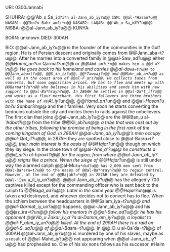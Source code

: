 URI: 0300Jannabi

SHUHRA: @@'Ab_u Sa`_id?i*n al-Jann_ab_iy?u@@
ISM: @@al-*Hasan?u@@
NASAB1: @@Ibn?u Bahr_am?i*n@@
NASAB2:
LAQAB: @@'Ab_u Sa`_id?i*n@@
NISBA: @@al-Jann_ab_iy?u@@
KUNYA: 

BORN: unknown
DIED: 300AH

BIO: @@al-Jann_ab_iy?u@@ is the founder of the communities in the Gulf region. He is of Persian descent and originally comes from @@Jann_aba=t?u@@. After he marries into a converted family in @@al-Saw_ad?u@@ either @@*Hamd_an?u*n Qarma*t?u*n@@ or @@`Abd_an?u*n@@ makes him a @@d_a`?i*n@@. He goes back to his homeland and carries @@al-da`wa=t?u@@ to @@Jann_aba=t?u@@, @@S_in_iz?u@@, @@*Tawwaj?u@@ and @@Mahr_ub_an?u@@ as well as in the coast area of @@al-F_ars?u@@. He collects taxes from converts, but soon opposition arises. He has to flee and meets up with @@Qarma*t?u*n@@ who believes in his abilities and sends him with new support to @@al-Ba*hrayn?u@@. In 286AH he settles in @@al-Qa*t_if?u@@ and works as a flour merchant. His first followers are three brothers with the name of @@`Al_iy?u*n@@, @@*Hamd_an?u*n@@ and @@al-*Hasan?u bn?u Sanbar?i*n@@ and their families. Very soon he starts converting the bedouins outside the city and incites them to raids against the unbelievers. The first clan that joins @@al-Jann_ab_iy?u@@ are the @@Ban_u al-'A*dba*t?i@@ from the tribe @@Kil_ab?u*n@@, a tribe that was cast out by the other tribes, following the promise of being in the first rank of the coming kingdom of God. In 286AH @@al-Jann_ab_iy?u@@’s men occupy @@al-Qa*t_if?u@@, in 287AH they are spotted close to @@al-Ba*sra=t?u@@, their main interest is the oasis of @@Hajar?u*n@@ though on which they lay siege. In the close town of @@al-'A*hs_a'?u@@ he constructs a @@d_ar?u al-hijra=t?i@@ for the region, from where @@al-Jann_ab_iy?u@@ reigns like a prince. When the siege of @@Hajar?u*n@@ is still under way the alarmed caliph @@al-Mu`ta*did?u@@ has 2,000 men sent from @@al-Ba*sra=t?u@@ to the oases of @@al-Ba*hrayn?u@@ to regain control. However, at the end of @@Rajab?u*n@@ in 287AH they are defeated by @@al-'Ism_a`_il_iy_un?a@@. @@al-Jann_ab_iy?u@@ has the allegedly 700 captives killed except for the commanding officer who is sent back to the caliph to @@Ba*gd_ad?u@@. Later in the same year @@Hajar?u*n@@ is taken and destroyed, and whoever decides not to convert has to flee. When the schism between the headquarters in @@Salam_iya=t?u*n@@ and @@al-Qarma*t_iy_un?a@@ happens, @@al-Jann_ab_iy?u@@ and his @@jaz_ira=t?u*n@@ follow his mentors in @@al-Saw_ad?u@@; he has his opponent @@'Ab_u Zakar_iy_a'?a al-*Damm_am_iy?u@@, a loyalist to @@al-F_a*tim_iy_un?a@@ killed. At the end of 299AH there is a raid on @@al-S_uq?u@@ of @@al-Ba*sra=t?u@@. In @@_D_u al-Qa`da=t?i@@ of 300AH @@al-Jann_ab_iy?u@@ is murdered by one of his slaves, maybe as a result of @@al-Mahd_iy?u@@ not appearing when @@al-Jann_ab_iy?u@@ had prophesied so. One of his six sons follows as his succesor. #Halm
